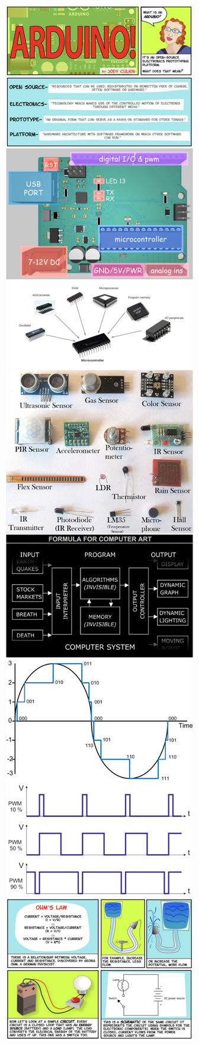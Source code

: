 ![](/media/arduino-comic-jody-culkin.jpg)
![](/media/arduino.jpg)
![](/media/circuitbasics.com_overview.jpg)
![](/media/circuitdigest.jpg)
![](/media/giphy.gif)
![](/media/screaminfx.com_sampling.jpg)
![](/media/Lesson37_3.jpg)
![](/media/arduino-comic-jody-culkin2.jpg)